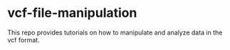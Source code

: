 # vcf-file-manipulation

This repo provides tutorials on how to manipulate and analyze data in the vcf format.

